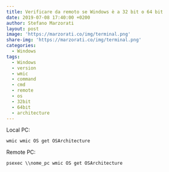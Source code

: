 ```yaml
---
title: Verificare da remoto se Windows è a 32 bit o 64 bit
date: 2019-07-08 17:40:00 +0200
author: Stefano Marzorati
layout: post
image: 'https://marzorati.co/img/terminal.png'
share-img: 'https://marzorati.co/img/terminal.png'
categories:
  - Windows
tags:
  - Windows
  - version
  - wmic
  - command
  - cmd
  - remote
  - os
  - 32bit
  - 64bit
  - architecture
---
```

Local PC:
	
	wmic wmic OS get OSArchitecture
	
Remote PC:   
	
	psexec \\nome_pc wmic OS get OSArchitecture
